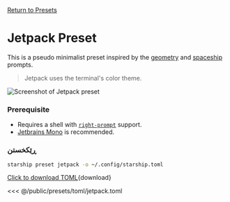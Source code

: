 [Return to Presets](./#jetpack)

# Jetpack Preset

This is a pseudo minimalist preset inspired by the [geometry](https://github.com/geometry-zsh/geometry) and [spaceship](https://github.com/spaceship-prompt/spaceship-prompt) prompts.

> Jetpack uses the terminal's color theme.

![Screenshot of Jetpack preset](/presets/img/jetpack.png)

### Prerequisite

- Requires a shell with [`right-prompt`](https://starship.rs/advanced-config/#enable-right-prompt) support.
- [Jetbrains Mono](https://www.jetbrains.com/lp/mono/) is recommended.

### ڕێکخستن

```sh
starship preset jetpack -o ~/.config/starship.toml
```

[Click to download TOML](/presets/toml/jetpack.toml){download}

<<< @/public/presets/toml/jetpack.toml
